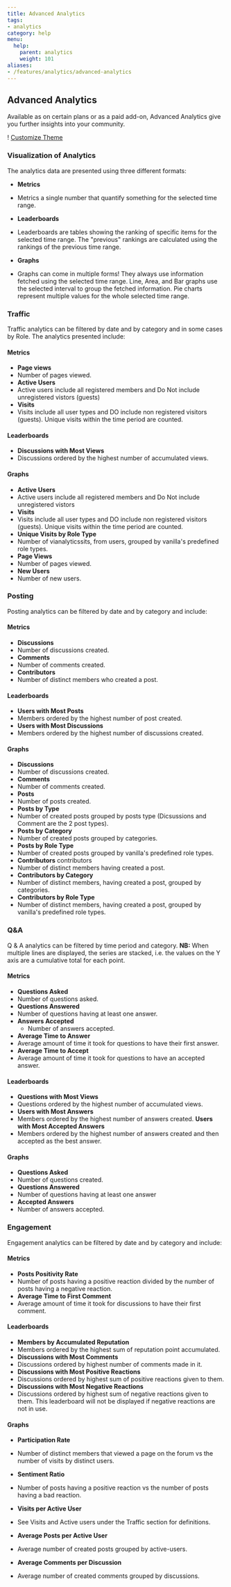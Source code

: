 ```yaml
---
title: Advanced Analytics
tags: 
- analytics
category: help
menu:
  help:
    parent: analytics
    weight: 101
aliases:
- /features/analytics/advanced-analytics
---
```

## Advanced Analytics

Available as on certain plans or as a paid add-on, Advanced Analytics give you further insights into your community. 

! [Customize Theme](/img/help/analytics/analytics-advanced.png)

###  Visualization of Analytics

The analytics data are presented using three different formats:

* __Metrics__
 * Metrics a single number that quantify something for the selected time range.

* __Leaderboards__
 * Leaderboards are tables showing the ranking of specific items for the selected time range. The "previous" rankings are calculated using the rankings of the previous time range.

* __Graphs__ 
 * Graphs can come in multiple forms! They always use information fetched using the selected time range. Line, Area, and Bar graphs use the selected interval to group the fetched information. Pie charts represent multiple values for the whole selected time range.

### Traffic 

Traffic analytics can be filtered by date and by category and in some cases by Role.  The analytics presented include:

#### Metrics
* __Page views__
 * Number of pages viewed.
* __Active Users__
 * Active users include all registered members and Do Not include unregistered vistors (guests) 
* __Visits__
 * Visits include all user types and DO include non registered visitors (guests). Unique visits within the time period are counted. 
  
#### Leaderboards

* __Discussions with Most Views__ 
 * Discussions ordered by the highest number of accumulated views.

#### Graphs

* __Active Users__ 
 * Active users include all registered members and Do Not include unregistered vistors
* __Visits__
 * Visits include all user types and DO include non registered visitors (guests). Unique visits within the time period are counted.
* __Unique Visits by Role Type__ 
 * Number of vianalyticssits, from users, grouped by vanilla's predefined role types.
* __Page Views__ 
 * Number of pages viewed.
* __New Users__ 
 * Number of new users.

### Posting 

Posting analytics can be filtered by date and by category and include:

#### Metrics
 * __Discussions__ 
  * Number of discussions created.
* __Comments__ 
 * Number of comments created.
* __Contributors__ 
 * Number of distinct members who created a post.

#### Leaderboards
* __Users with Most Posts__
 * Members ordered by the highest number of post created.
* __Users with Most Discussions__
 * Members ordered by the highest number of discussions created.

#### Graphs

* __Discussions__ 
 * Number of discussions created.
* __Comments__
 * Number of comments created.
* __Posts__
 * Number of posts created.
* __Posts by Type__ 
 * Number of created posts grouped by posts type (Dicsussions and Comment are the 2 post types).
* __Posts by Category__
 * Number of created posts grouped by categories.
* __Posts by Role Type__
 * Number of created posts grouped by vanilla's predefined role types.
* __Contributors__ contributors
 * Number of distinct members having created a post.
* __Contributors by Category__
 * Number of distinct members, having created a post, grouped by categories.
* __Contributors by Role Type__
 * Number of distinct members, having created a post, grouped by vanilla's predefined role types. 

### Q&A 

Q & A analytics can be filtered by time period and category. __NB:__ When multiple lines are displayed, the series are stacked, i.e. the values on the Y axis are a cumulative total for each point. 

#### Metrics

* __Questions Asked__ 
 * Number of questions asked.
* __Questions Answered__
 * Number of questions having at least one answer.
* __Answers Accepted__
  * Number of answers accepted.
* __Average Time to Answer__
 * Average amount of time it took for questions to have their first answer.
* __Average Time to Accept__
 * Average amount of time it took for questions to have an accepted answer.

#### Leaderboards

* __Questions with Most Views__
 * Questions ordered by the highest number of accumulated views.
* __Users with Most Answers__ 
 * Members ordered by the highest number of answers created.
__Users with Most Accepted Answers__
 * Members ordered by the highest number of answers created and then accepted as the best answer.

#### Graphs

* __Questions Asked__
 * Number of questions created.
* __Questions Answered__
 * Number of questions having at least one answer
* __Accepted Answers__
 * Number of answers accepted. 

### Engagement

Engagement analytics can be filtered by date and by category and include:

#### Metrics

* __Posts Positivity Rate__
 * Number of posts having a positive reaction divided by the number of posts having a negative reaction.
* __Average Time to First Comment__ 
 * Average amount of time it took for discussions to have their first comment.

#### Leaderboards

* __Members by Accumulated Reputation__
 * Members ordered by the highest sum of reputation point accumulated.
* __Discussions with Most Comments__
 * Discussions ordered by highest number of comments made in it.
* __Discussions with Most Positive Reactions__ 
 * Discussions ordered by highest sum of positive reactions given to them.
* __Discussions with Most Negative Reactions__ 
 * Discussions ordered by highest sum of negative reactions given to them. This leaderboard will not be displayed if negative reactions are not in use. 
 
#### Graphs

* __Participation Rate__
 * Number of distinct members that viewed a page on the forum vs the number of visits by distinct users.

* __Sentiment Ratio__ 
 * Number of posts having a positive reaction vs the number of posts having a bad reaction.
* __Visits per Active User__ 
 * See Visits and Active users under the Traffic section for definitions. 
* __Average Posts per Active User__ 
 * Average number of created posts grouped by active-users.
* __Average Comments per Discussion__ 
 * Average number of created comments grouped by discussions.

